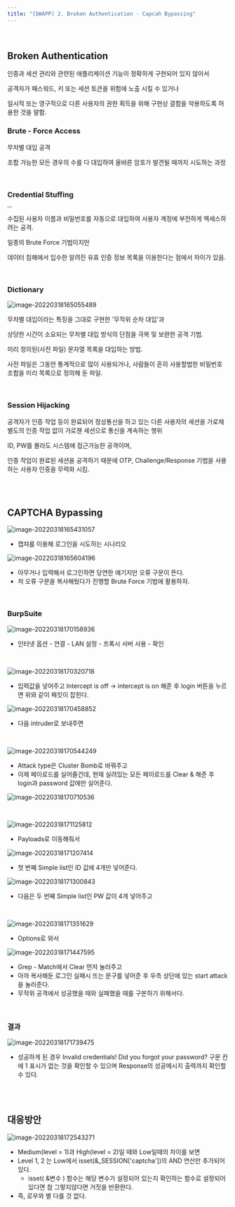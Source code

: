 ```yaml
---
title: "[bWAPP] 2. Broken Authentication - Capcah Bypassing"
---
```


<br>

## Broken Authentication

인증과 세션 관리와 관련된 애플리케이션 기능이 정확하게 구현되어 있지 않아서

공격자가 패스워드, 키 또는 세션 토큰을 위험에 노출 시킬 수 있거나 

일시적 또는 영구적으로 다른 사용자의 권한 획득을 위해 구현상 결함을 악용하도록 허용한 것을 말함.



### Brute - Force Access

무차별 대입 공격

조합 가능한 모든 경우의 수를 다 대입하여 올바른 암호가 발견될 때까지 시도하는 과정

<br>

### Credential Stuffing

  <img src="https://raw.githubusercontent.com/EONION-TH3DB/image_repo/main/img/EMB00002df83ccf.JPG" alt="img" style="zoom: 25%;" />

  수집된 사용자 이름과 비밀번호를 자동으로 대입하여 사용자 계정에 부전하게 엑세스하려는 공격.

일종의 Brute Force 기법이지만

데이터 침해에서 입수한 알려진 유효 인증 정보 목록을 이용한다는 점에서 차이가 있음.

<br>

### Dictionary

![image-20220318165055489](https://raw.githubusercontent.com/EONION-TH3DB/image_repo/main/img/image-20220318165055489.png)

무차별 대입이라는 특징을 그대로 구현한 '무작위 순차 대입'과

상당한 시간이 소요되는 무차별 대입 방식의 단점을 극복 및 보완한 공격 기법.

미리 정의된(사전 파일) 문자열 목록을 대입하는 방법.

사전 파일은 그동안 통계적으로 많이 사용되거나, 사람들이 흔히 사용할법한 비밀번호 조합을 미리 목록으로 정의해 둔 파일.

<br>

### Session Hijacking

공격자가 인증 작업 등이 완료되어 정상통신을 하고 있는 다른 사용자의 세션을 가로채 별도의 인증 작업 없이 가로챈 세션으로 통신을 계속하는 행위

ID, PW를 몰라도 시스템에 접근가능한 공격이며,

인증 작업이 완료된 세션을 공격하기 때문에 OTP, Challenge/Response 기법을 사용하는 사용자 인증을 무력화 시킴.

<br>

<br>

## CAPTCHA Bypassing

![image-20220318165431057](https://raw.githubusercontent.com/EONION-TH3DB/image_repo/main/img/image-20220318165431057.png)

- 캡챠를 이용해 로그인을 시도하는 시나리오

![image-20220318165604196](https://raw.githubusercontent.com/EONION-TH3DB/image_repo/main/img/image-20220318165604196.png)

- 아무거나 입력해서 로그인하면 당연한 얘기지만 오류 구문이 뜬다.
- 저 오류 구문을 복사해뒀다가 진행할 Brute Force 기법에 활용하자.

<br>

### BurpSuite

![image-20220318170158936](https://raw.githubusercontent.com/EONION-TH3DB/image_repo/main/img/image-20220318170158936.png)

- 인터넷 옵션 - 연결 - LAN 설정 - 프록시 서버 사용 - 확인

<br>

![image-20220318170320718](https://raw.githubusercontent.com/EONION-TH3DB/image_repo/main/img/image-20220318170320718.png)

- 입력값을 넣어주고 Intercept is off -> intercept is on 해준 후 login 버튼을 누르면 위와 같이 패킷이 잡힌다.

![image-20220318170458852](https://raw.githubusercontent.com/EONION-TH3DB/image_repo/main/img/image-20220318170458852.png)

- 다음 intruder로 보내주면

<br>

![image-20220318170544249](https://raw.githubusercontent.com/EONION-TH3DB/image_repo/main/img/image-20220318170544249.png)

- Attack type은 Cluster Bomb로 바꿔주고
- 이제 페이로드를 실어줄건데, 현재 실려있는 모든 페이로드를 Clear & 해준 후 login과 password 값에만 실어준다.

![image-20220318170710536](https://raw.githubusercontent.com/EONION-TH3DB/image_repo/main/img/image-20220318170710536.png)

<br>

![image-20220318171125812](https://raw.githubusercontent.com/EONION-TH3DB/image_repo/main/img/image-20220318171125812.png)

- Payloads로 이동해줘서

![image-20220318171207414](https://raw.githubusercontent.com/EONION-TH3DB/image_repo/main/img/image-20220318171207414.png)

- 첫 번째 Simple list인 ID 값에 4개만 넣어준다.

![image-20220318171300843](https://raw.githubusercontent.com/EONION-TH3DB/image_repo/main/img/image-20220318171300843.png)

- 다음은 두 번째 Simple list인 PW 값이 4개 넣어주고

<BR>

![image-20220318171351629](https://raw.githubusercontent.com/EONION-TH3DB/image_repo/main/img/image-20220318171351629.png)

- Options로 와서

![image-20220318171447595](https://raw.githubusercontent.com/EONION-TH3DB/image_repo/main/img/image-20220318171447595.png)

- Grep - Match에서 Clear 먼저 눌러주고
- 아까 복사해둔 로그인 실패시 뜨는 문구를 넣어준 후 우측 상단에 있는 start attack을 눌러준다.
- 무작위 공격에서 성공했을 때와 실패했을 때를 구분하기 위해서다.

<br>

### 결과

![image-20220318171739475](https://raw.githubusercontent.com/EONION-TH3DB/image_repo/main/img/image-20220318171739475.png)

- 성공하게 된 경우 Invalid credentials! Did you forgot your password? 구문 칸에 1 표시가 없는 것을 확인할 수 있으며 Response의 성공메시지 출력까지 확인할 수 있다.

<br>

<br>

## 대응방안

![image-20220318172543271](https://raw.githubusercontent.com/EONION-TH3DB/image_repo/main/img/image-20220318172543271.png)

- Medium(level = 1)과 High(level = 2)일 때와 Low일때의 차이를 보면
- Level 1, 2 는 Low에서 isset(&_SESSION['captcha'])의 AND 연산만 추가되어있다.
  - isset( &변수 ) 함수는 해당 변수가 설정되어 있는지 확인하는 함수로 설정되어있다면 참 그렇지않다면 거짓을 반환한다.
- 즉, 로우와 별 다를 것 없다.